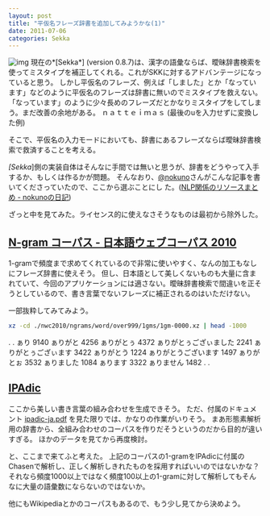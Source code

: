 ```yaml
---
layout: post
title: "平仮名フレーズ辞書を追加してみようかな(1)"
date: 2011-07-06
categories: Sekka
---
```

 ![img](http://mrg.bz/NbpKsE)
現在の*[Sekka*] (version 0.8.7)は、漢字の語彙ならば、曖昧辞書検索を使ってミスタイプを補正してくれる。これがSKKに対するアドバンテージになっていると思う。
しかし平仮名のフレーズ、例えば「しました」とか「なっています」などのように平仮名のフレーズは辞書に無いのでミスタイプを救えない。
「なっています」のように少々長めのフレーズだとかなりミスタイプをしてしまう。まだ改善の余地がある。
 ｎａｔｔｅｉｍａｓ   (最後のuを入力せずに変換した例)

そこで、平仮名の入力モードにおいても、辞書にあるフレーズならば曖昧辞書検索で救済することを考える。

*[Sekka*]側の実装自体はそんなに手間では無いと思うが、辞書をどうやって入手するか、もしくは作るかが問題。
そんなおり、[@nokuno](http://twitter.com/nokuno)さんがこんな記事を書いてくださっていたので、ここから選ぶことにし
た。([NLP関係のリソースまとめ - nokunoの日記](http://d.hatena.ne.jp/nokuno/20101216/1292473197))

ざっと中を見てみた。ライセンス的に使えなさそうなものは最初から除外した。

## [N-gram コーパス - 日本語ウェブコーパス 2010](http://s-yata.jp/corpus/nwc2010/ngrams/)
1-gramで頻度まで求めてくれているので非常に使いやすく、なんの加工もなしにフレーズ辞書に使えそう。
但し、日本語として美しくないものも大量に含まれていて、今回のアプリケーションには適さない。曖昧辞書検索で間違いを正そうとしているので、書き言葉でないフレーズに補正されるのはいただけない。

一部抜粋してみてみよう。
```bash
xz -cd ./nwc2010/ngrams/word/over999/1gms/1gm-0000.xz | head -1000
```
   .
   .
 ぁり	9140
 ぁりがと	4256
 ぁりがとぅ	4372
 ぁりがとぅござぃました	2241
 ぁりがとぅござぃます	3422
 ぁりがとう	1224
 ぁりがとうございます	1497
 ぁりがとぉ	3532
 ぁりました	1084
 ぁります	3322
 ぁりません	1482
   .
   .

## [IPAdic](http://chasen.aist-nara.ac.jp/stable/ipadic/)
ここから美しい書き言葉の組み合わせを生成できそう。
ただ、付属のドキュメント [ipadic-ja.pdf](http://chasen.aist-nara.ac.jp/snapshot/ipadic/ipadic/doc/ipadic-ja.pdf) を見た限りでは、かなりの作業がいりそう。
まあ形態素解析用の辞書から、全組み合わせのコーパスを作りだそうというのだから目的が違いすぎる。
ほかのデータを見てから再度検討。

と、ここまで来てふと考えた。
上記のコーパスの1-gramをIPAdicに付属のChasenで解析し、正しく解析しきれたものを採用すればいいのではないかな？
それなら頻度1000以上ではなく頻度100以上の1-gramに対して解析してもそんなに大量の語彙数にならないのではないか。

他にもWikipediaとかのコーパスもあるので、もう少し見てから決めよう。
